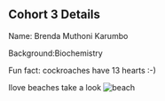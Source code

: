 ## Cohort 3 Details


Name: Brenda Muthoni Karumbo

Background:Biochemistry

Fun fact: cockroaches have 13 hearts :-)

Ilove beaches  take a look
![beach](https://www.greeka.com/greece-beaches/)
